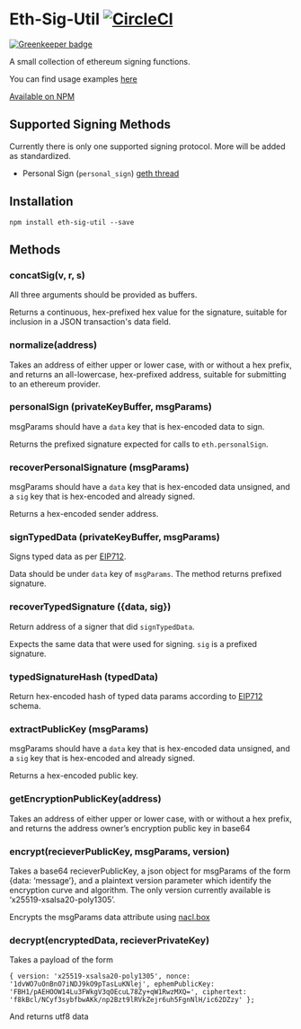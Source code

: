 # Eth-Sig-Util [![CircleCI](https://circleci.com/gh/MetaMask/eth-sig-util.svg?style=svg)](https://circleci.com/gh/MetaMask/eth-sig-util)

[![Greenkeeper badge](https://badges.greenkeeper.io/MetaMask/eth-sig-util.svg)](https://greenkeeper.io/)

A small collection of ethereum signing functions.

You can find usage examples [here](https://github.com/flyswatter/js-eth-personal-sign-examples) 

[Available on NPM](https://www.npmjs.com/package/eth-sig-util)

## Supported Signing Methods

Currently there is only one supported signing protocol. More will be added as standardized. 

- Personal Sign (`personal_sign`) [geth thread](https://github.com/ethereum/go-ethereum/pull/2940)


## Installation

```
npm install eth-sig-util --save
```

## Methods

### concatSig(v, r, s)

All three arguments should be provided as buffers.

Returns a continuous, hex-prefixed hex value for the signature, suitable for inclusion in a JSON transaction's data field.

### normalize(address)

Takes an address of either upper or lower case, with or without a hex prefix, and returns an all-lowercase, hex-prefixed address, suitable for submitting to an ethereum provider.

### personalSign (privateKeyBuffer, msgParams)

msgParams should have a `data` key that is hex-encoded data to sign.

Returns the prefixed signature expected for calls to `eth.personalSign`.

### recoverPersonalSignature (msgParams)

msgParams should have a `data` key that is hex-encoded data unsigned, and a `sig` key that is hex-encoded and already signed.

Returns a hex-encoded sender address.

### signTypedData (privateKeyBuffer, msgParams)

Signs typed data as per [EIP712](https://github.com/ethereum/EIPs/pull/712).

Data should be under `data` key of `msgParams`. The method returns prefixed signature.

### recoverTypedSignature ({data, sig})

Return address of a signer that did `signTypedData`.

Expects the same data that were used for signing. `sig` is a prefixed signature.

### typedSignatureHash (typedData)

Return hex-encoded hash of typed data params according to [EIP712](https://github.com/ethereum/EIPs/pull/712) schema.

### extractPublicKey (msgParams)

msgParams should have a `data` key that is hex-encoded data unsigned, and a `sig` key that is hex-encoded and already signed.

Returns a hex-encoded public key.


### getEncryptionPublicKey(address)

Takes an address of either upper or lower case, with or without a hex prefix, and returns the address owner’s encryption public key in base64

### encrypt(recieverPublicKey, msgParams, version)

Takes a base64 recieverPublicKey, a json object for msgParams of the form {data: ‘message’}, and a plaintext version parameter which identify the encryption curve and algorithm. The only version currently available is ‘x25519-xsalsa20-poly1305’.

Encrypts the msgParams data attribute using [nacl.box](https://tweetnacl.js.org/#/box)


### decrypt(encryptedData, recieverPrivateKey)
Takes a payload of the form

`{ version: 'x25519-xsalsa20-poly1305',
nonce: '1dvWO7uOnBnO7iNDJ9kO9pTasLuKNlej',
ephemPublicKey: 'FBH1/pAEHOOW14Lu3FWkgV3qOEcuL78Zy+qW1RwzMXQ=',
ciphertext: 'f8kBcl/NCyf3sybfbwAKk/np2Bzt9lRVkZejr6uh5FgnNlH/ic62DZzy' };`

And returns utf8 data
